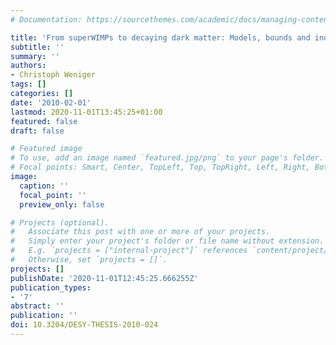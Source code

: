 ```yaml
---
# Documentation: https://sourcethemes.com/academic/docs/managing-content/

title: 'From superWIMPs to decaying dark matter: Models, bounds and indirect searches'
subtitle: ''
summary: ''
authors:
- Christoph Weniger
tags: []
categories: []
date: '2010-02-01'
lastmod: 2020-11-01T13:45:25+01:00
featured: false
draft: false

# Featured image
# To use, add an image named `featured.jpg/png` to your page's folder.
# Focal points: Smart, Center, TopLeft, Top, TopRight, Left, Right, BottomLeft, Bottom, BottomRight.
image:
  caption: ''
  focal_point: ''
  preview_only: false

# Projects (optional).
#   Associate this post with one or more of your projects.
#   Simply enter your project's folder or file name without extension.
#   E.g. `projects = ["internal-project"]` references `content/project/deep-learning/index.md`.
#   Otherwise, set `projects = []`.
projects: []
publishDate: '2020-11-01T12:45:25.666255Z'
publication_types:
- '7'
abstract: ''
publication: ''
doi: 10.3204/DESY-THESIS-2010-024
---
```

